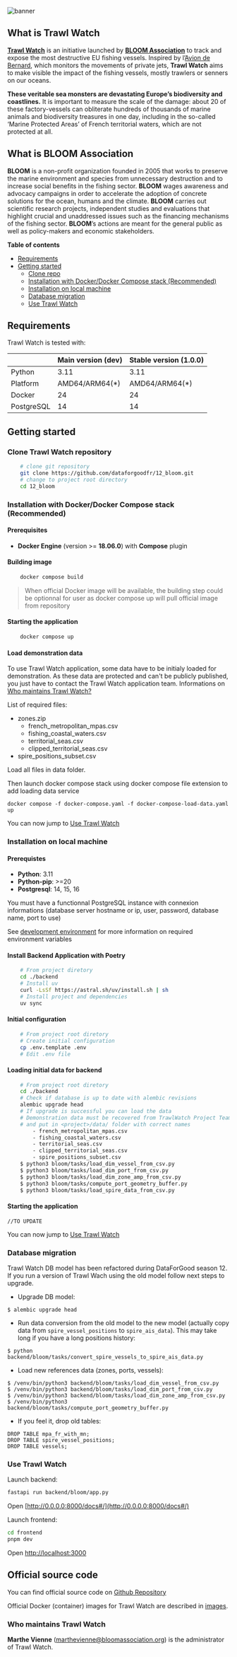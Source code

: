 ![banner](docs/images/banner.png)

## What is Trawl Watch

**[Trawl Watch](https://twitter.com/TrawlWatch)** is an initiative launched by
**[BLOOM Association](https://www.bloomassociation.org/en/)** to track and expose the most destructive EU fishing vessels.
Inspired by l’[Avion de Bernard](https://www.instagram.com/laviondebernard/), which monitors the movements of private
jets, **Trawl Watch** aims to make visible the impact of the fishing vessels, mostly trawlers or senners on our oceans.

**These veritable sea monsters are devastating Europe’s biodiversity and coastlines.** It is important to measure the
scale of the damage: about 20 of these factory-vessels can obliterate hundreds of thousands of marine animals and
biodiversity treasures in one day, including in the so-called ‘Marine Protected Areas’ of French territorial waters,
which are not protected at all.

## What is BLOOM Association

**BLOOM** is a non-profit organization founded in 2005 that works to preserve the marine environment and species from
unnecessary destruction and to increase social benefits in the fishing sector. **BLOOM** wages awareness and advocacy
campaigns in order to accelerate the adoption of concrete solutions for the ocean, humans and the climate. **BLOOM**
carries out scientific research projects, independent studies and evaluations that highlight crucial and unaddressed
issues such as the financing mechanisms of the fishing sector. **BLOOM**’s actions are meant for the general public as
well as policy-makers and economic stakeholders.

**Table of contents**

- [Requirements](#requirements)
- [Getting started](#getting-started)
    - [Clone repo](#clone-trawl-watch-repository)
    - [Installation with Docker/Docker Compose stack (Recommended)](#installation-with-docker-docker-compose-stack-recommended)
    - [Installation on local machine](#installation-on-local-machine)
    - [Database migration](#database-migration)
    - [Use Trawl Watch](#use-trawl-watch)


## Requirements

Trawl Watch is tested with:

|            | Main version (dev) | Stable version (1.0.0) |
|------------|--------------------|------------------------|
| Python     | 3.11               | 3.11                   |
| Platform   | AMD64/ARM64(\*)    | AMD64/ARM64(\*)        |
| Docker     | 24                 | 24                     |
| PostgreSQL | 14                 | 14                     |

## Getting started

### Clone Trawl Watch repository

```bash
    # clone git repository
    git clone https://github.com/dataforgoodfr/12_bloom.git
    # change to project root directory
    cd 12_bloom
```

### Installation with Docker/Docker Compose stack (Recommended)

#### Prerequisites

* **Docker Engine** (version >= **18.06.0**) with **Compose** plugin

#### Building image

```bash
    docker compose build
```

> When official Docker image will be available, the building step could be optionnal for user as docker compose up will
> pull official image from repository

#### Starting the application

```bash
    docker compose up
```

#### Load demonstration data

To use Trawl Watch application, some data have to be initialy loaded for demonstration. As these data are protected and
can't be publicly published, you just have to contact the Trawl Watch application team. Informations
on [Who maintains Trawl Watch?](#who-maintains-trawl-watch)

List of required files:
- zones.zip
    - french_metropolitan_mpas.csv
    - fishing_coastal_waters.csv
    - territorial_seas.csv
    - clipped_territorial_seas.csv
- spire_positions_subset.csv

Load all files in data folder.

Then launch docker compose stack using docker compose file extension to add loading data service

    docker compose -f docker-compose.yaml -f docker-compose-load-data.yaml up

You can now jump to [Use Trawl Watch](#use-trawl-watch)

### Installation on local machine

#### Prerequistes

* **Python**: 3.11
* **Python-pip**: >=20
* **Postgresql**: 14, 15, 16

You must have a functionnal PostgreSQL instance with connexion informations (database server hostname or ip, user,
password, database name, port to use)

See [development environment](./docs/notes/development.environment.md) for more information on required environment variables

#### Install Backend Application with Poetry

```bash
    # From project diretory
    cd ./backend
    # Install uv
    curl -LsSf https://astral.sh/uv/install.sh | sh
    # Install project and dependencies
    uv sync
```

#### Initial configuration

```bash
    # From project root diretory
    # Create initial configuration
    cp .env.template .env
    # Edit .env file
```

#### Loading initial data for backend

```bash
    # From project root diretory
    cd ./backend
    # Check if database is up to date with alembic revisions
    alembic upgrade head
    # If upgrade is successful you can load the data
    # Demonstration data must be recovered from TrawlWatch Project Team
    # and put in <project>/data/ folder with correct names
        - french_metropolitan_mpas.csv
        - fishing_coastal_waters.csv
        - territorial_seas.csv
        - clipped_territorial_seas.csv
        - spire_positions_subset.csv
    $ python3 bloom/tasks/load_dim_vessel_from_csv.py
    $ python3 bloom/tasks/load_dim_port_from_csv.py
    $ python3 bloom/tasks/load_dim_zone_amp_from_csv.py
    $ python3 bloom/tasks/compute_port_geometry_buffer.py
    $ python3 bloom/tasks/load_spire_data_from_csv.py
```

#### Starting the application

```
//TO UPDATE
```

You can now jump to [Use Trawl Watch](#use-trawl-watch)

### Database migration

Trawl Watch DB model has been refactored during DataForGood season 12. If you run a version of Trawl Wach using the old
model follow next steps to upgrade.

- Upgrade DB model:

```
$ alembic upgrade head
```

- Run data conversion from the old model to the new model (actually copy data from `spire_vessel_positions`
  to `spire_ais_data`). This may take long if you have a long positions history:

```
$ python backend/bloom/tasks/convert_spire_vessels_to_spire_ais_data.py
```

- Load new references data (zones, ports, vessels):

```
$ /venv/bin/python3 backend/bloom/tasks/load_dim_vessel_from_csv.py 
$ /venv/bin/python3 backend/bloom/tasks/load_dim_port_from_csv.py
$ /venv/bin/python3 backend/bloom/tasks/load_dim_zone_amp_from_csv.py
$ /venv/bin/python3 backend/bloom/tasks/compute_port_geometry_buffer.py
```

- If you feel it, drop old tables:

```
DROP TABLE mpa_fr_with_mn;
DROP TABLE spire_vessel_positions;
DROP TABLE vessels;
```

### Use Trawl Watch

Launch backend:
```bash
fastapi run backend/bloom/app.py
```

Open [http://0.0.0.0:8000/docs#/](http://0.0.0.0:8000/docs#/)

Launch frontend:
```bash
cd frontend
pnpm dev
```

Open [http://localhost:3000](http://localhost:3000)

## Official source code

You can find official source code on [Github Repository](https://github.com/dataforgoodfr/12_bloom/)

Official Docker (container) images for Trawl Watch are described
in [images](https://github.com/dataforgoodfr/12_bloom/tree/main/docker/).

### Who maintains Trawl Watch
**Marthe Vienne** (marthevienne@bloomassociation.org) is the administrator of Trawl Watch.
